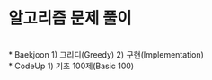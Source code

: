 ﻿# 알고리즘 문제 풀이
<br>
* Baekjoon  
 1) 그리디(Greedy)  
 2) 구현(Implementation)  
<br>
* CodeUp  
 1) 기초 100제(Basic 100)  
